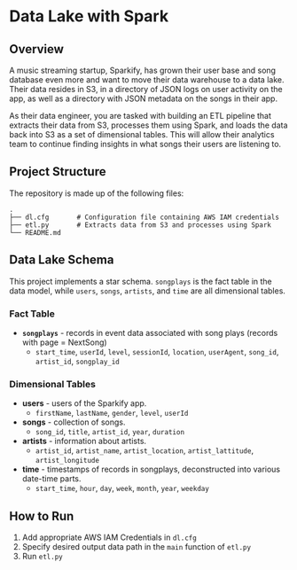 # Data Lake with Spark

## Overview
A music streaming startup, Sparkify, has grown their user base and song database even more and want to move their data warehouse to a data lake. Their data resides in S3, in a directory of JSON logs on user activity on the app, as well as a directory with JSON metadata on the songs in their app.

As their data engineer, you are tasked with building an ETL pipeline that extracts their data from S3, processes them using Spark, and loads the data back into S3 as a set of dimensional tables. This will allow their analytics team to continue finding insights in what songs their users are listening to.


## Project Structure

The repository is made up of the following files:

```
.
├── dl.cfg       # Configuration file containing AWS IAM credentials
├── etl.py       # Extracts data from S3 and processes using Spark
└── README.md

```

## Data Lake Schema
This project implements a star schema. `songplays` is the fact table in the data model, while `users`, `songs`, `artists`, and `time` are all dimensional tables.

### Fact Table
* **`songplays`** - records in event data associated with song plays (records with page = NextSong)
  * `start_time`, `userId`, `level`, `sessionId`, `location`, `userAgent`, `song_id`, `artist_id`, `songplay_id`

### Dimensional Tables
* **users** - users of the Sparkify app.
  * `firstName`, `lastName`, `gender`, `level`, `userId`
* **songs** - collection of songs.
  * `song_id`, `title`, `artist_id`, `year`, `duration` 
* **artists** - information about artists.
  * `artist_id`, `artist_name`, `artist_location`, `artist_lattitude`, `artist_longitude`
* **time** - timestamps of records in songplays, deconstructed into various date-time parts.
  * `start_time`, `hour`, `day`, `week`, `month`, `year`, `weekday`


## How to Run
1. Add appropriate AWS IAM Credentials in `dl.cfg`
2. Specify desired output data path in the `main` function of `etl.py`
3. Run `etl.py`